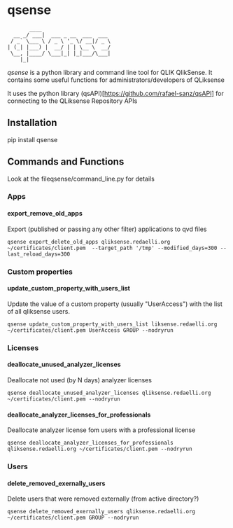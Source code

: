 # qsense

```
	   ____
  __ _/ ___|  ___ _ __  ___  ___
 / _` \___ \ / _ \ '_ \/ __|/ _ \
| (_| |___) |  __/ | | \__ \  __/
 \__, |____/ \___|_| |_|___/\___|
	|_|
```

*qsense* is a python library and command line tool for QLIK QlikSense. It contains some useful functions for administrators/developers of QLiksense

It uses the python library (qsAPI)[https://github.com/rafael-sanz/qsAPI] for connecting to the QLiksense Repository APIs

## Installation

pip install qsense

## Commands and Functions

Look at the fileqsense/command_line.py for details

### Apps

#### export_remove_old_apps

Export (published or passing any other filter) applications to qvd files

	qsense export_delete_old_apps qliksense.redaelli.org ~/certificates/client.pem  --target_path '/tmp' --modified_days=300 --last_reload_days=300

### Custom properties

#### update_custom_property_with_users_list

Update the value of a custom property (usually "UserAccess") with the list of all qliksense users.

	qsense update_custom_property_with_users_list liksense.redaelli.org ~/certificates/client.pem UserAccess GROUP --nodryrun

### Licenses

#### deallocate_unused_analyzer_licenses

Deallocate not used (by N days) analyzer licenses

	qsense deallocate_unused_analyzer_licenses qliksense.redaelli.org ~/certificates/client.pem --nodryrun

#### deallocate_analyzer_licenses_for_professionals

Deallocate analyzer license fom users with a professional license

	qsense deallocate_analyzer_licenses_for_professionals qliksense.redaelli.org ~/certificates/client.pem --nodryrun

###  Users

#### delete_removed_exernally_users

Delete users that were removed externally (from active directory?)

	qsense delete_removed_exernally_users qliksense.redaelli.org ~/certificates/client.pem GROUP --nodryrun

